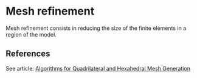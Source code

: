 # Mesh refinement
Mesh refinement consists in reducing the size of the finite elements in a region of the model.


## References
See article: [Algorithms for Quadrilateral and Hexahedral Mesh Generation](https://www.robertschneiders.de/papers/vki.pdf)
